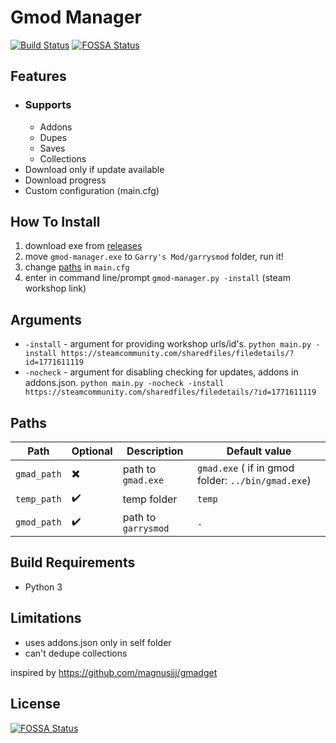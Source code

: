 # Gmod Manager
[![Build Status](https://travis-ci.com/SupinePandora43/gmod-manager.svg?branch=master)](https://travis-ci.com/SupinePandora43/gmod-manager)
[![FOSSA Status](https://app.fossa.io/api/projects/git%2Bgithub.com%2FSupinePandora43%2Fgmod-manager.svg?type=shield)](https://app.fossa.io/projects/git%2Bgithub.com%2FSupinePandora43%2Fgmod-manager?ref=badge_shield)
## Features
* ### Supports
  * Addons
  * Dupes
  * Saves
  * Collections
* Download only if update available
* Download progress
* Custom configuration (main.cfg)
## How To Install
1. download exe from [releases](https://github.com/SupinePandora43/gmod-manager/releases)
2. move `gmod-manager.exe` to `Garry's Mod/garrysmod` folder, run it!
3. change [paths](#Paths) in `main.cfg`
4. enter in command line/prompt `gmod-manager.py -install` (steam workshop link)
## Arguments
* `-install` - argument for providing workshop urls/id's. `python main.py -install https://steamcommunity.com/sharedfiles/filedetails/?id=1771611119`
* `-nocheck` - argument for disabling checking for updates, addons in addons.json. `python main.py -nocheck -install https://steamcommunity.com/sharedfiles/filedetails/?id=1771611119`
## Paths
Path | Optional | Description | Default value
--|--|--|--
| `gmad_path` | :heavy_multiplication_x: | path to `gmad.exe`  | `gmad.exe` ( if in gmod folder: `../bin/gmad.exe`)
| `temp_path` | :heavy_check_mark:       | temp folder         | `temp`
| `gmod_path` | :heavy_check_mark:       | path to `garrysmod` | `.`

## Build Requirements
* Python 3
## Limitations
* uses addons.json only in self folder
* can't dedupe collections

inspired by https://github.com/magnusjjj/gmadget


## License
[![FOSSA Status](https://app.fossa.io/api/projects/git%2Bgithub.com%2FSupinePandora43%2Fgmod-manager.svg?type=large)](https://app.fossa.io/projects/git%2Bgithub.com%2FSupinePandora43%2Fgmod-manager?ref=badge_large)
